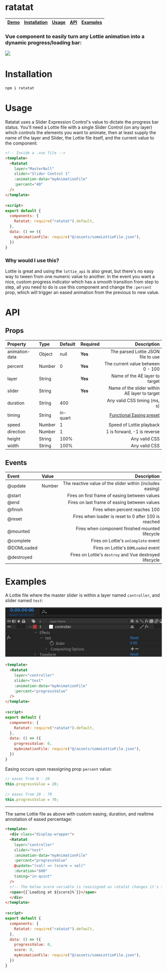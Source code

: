 # ratatat

| [Demo](https://ratatat-demo.netlify.app/) | [Installation](#installation) | [Usage](#usage) | [API](#api) | [Examples](#examples) |
| ----------------------------------------- | :---------------------------: | :-------------: | :---------: | :-------------------: |


### Vue component to easily turn any Lottie animation into a dynamic progress/loading bar:

![](https://thumbs.gfycat.com/FearfulDimBuck-size_restricted.gif)

# Installation

```bash
npm i ratatat
```

# Usage

Ratatat uses a Slider Expression Control's value to dictate the progress bar status. You'll need a Lottie file with a single Slider Control (on any layer) which controls the elements you want to animate, then at least supply the name of the layer and Slider, the Lottie file itself, and the current value to the component:

```html
<!-- Inside a .vue file -->
<template>
  <Ratatat
    layer="MasterNull"
    slider="Slider Control 1"
    :animation-data="myAnimationFile"
    :percent="40"
  />
</template>

<script>
export default {
  components: {
    Ratatat: require("ratatat").default,
  },
  data: () => ({
    myAnimationFile: require("@/assets/someLottieFile.json"),
  })
}
```

### Why would I use this?

Lottie is great and using the `lottie_api` is also great, but there's no easy way to tween from one numeric value to another. In the event you want a nice, custom progress indicator which has a smooth transition from step to step, all you need to do is use this component and change the `:percent` prop, which will trigger an eased animation from the previous to new value.

# API

## Props

| Property       | Type   | Default  | Required |                                                                                     Description |
| :------------- | :----- | :------- | :------- | ----------------------------------------------------------------------------------------------: |
| animation-data | Object | null     | **Yes**  |                                                              The parsed Lottie JSON file to use |
| percent        | Number | 0        | **Yes**  |                                                               The current value between 0 - 100 |
| layer          | String |          | **Yes**  |                                                                  Name of the AE layer to target |
| slider         | String |          | **Yes**  |                                                    Name of the slider within AE layer to target |
| duration       | String | 400      |          |                                                                    Any valid CSS timing (ms, s) |
| timing         | String | in-quart |          | [Functional Easing preset](https://github.com/CharlotteGore/functional-easing#easerusingpreset) |
| speed          | Number | 1        |          |                                                                        Speed of Lottie playback |
| direction      | Number | 1        |          |                                                                     1 is forward, -1 is reverse |
| height         | String | 100%     |          |                                                                                   Any valid CSS |
| width          | String | 100%     |          |                                                                                   Any valid CSS |

## Events

| Event      | Value  |                                               Description |
| :--------- | :----- | --------------------------------------------------------: |
| @update    | Number | The reactive value of the slider within (includes easing) |
| @start     |        |             Fires on first frame of easing between values |
| @end       |        |              Fires on last frame of easing between values |
| @finish    |        |                            Fires when percent reaches 100 |
| @reset     |        |      Fires when loader is reset to 0 after 100 is reached |
| @mounted   |        |           Fires when component finished mounted lifecycle |
| @complete  |        |                      Fires on Lottie's `onComplete` event |
| @DOMLoaded |        |                       Fires on Lottie's `DOMLoaded` event |
| @destroyed |        |   Fires on Lottie's `destroy` and Vue destroyed lifecycle |

# Examples

A Lottie file where the master slider is within a layer named `controller`, and slider named `test`:

![](./assets/screenshot.png)

```html
<template>
  <Ratatat
    layer="controller"
    slider="test"
    :animation-data="myAnimationFile"
    :percent="progressValue"
  />
</template>

<script>
export default {
  components: {
    Ratatat: require("ratatat").default,
  },
  data: () => ({
    progressValue: 0,
    myAnimationFile: require("@/assets/someLottieFile.json"),
  })
}
```

Easing occurs upon reassigning prop `percent` value:

```js
// eases from 0 - 20
this.progressValue = 20;

// eases from 20 - 70
this.progressValue = 70;
```

---

The same Lottie file as above with custom easing, duration, and realtime annotation of eased percentage:

```html
<template>
  <div class="display-wrapper">
  <Ratatat
    layer="controller"
    slider="test"
    :animation-data="myAnimationFile"
    :percent="progressValue"
    @update="(val) => (score = val)"
    :duration="600"
    timing="in-quint"
  />
  <!-- The below score variable is reassigned as ratatat changes it's slider value via @update -->
  <span>{{`Loading at ${score}%`}}</span>
  </div>
</template>

<script>
export default {
  components: {
    Ratatat: require("ratatat").default,
  },
  data: () => ({
    progressValue: 0,
    score: 0,
    myAnimationFile: require("@/assets/someLottieFile.json"),
  })
}
```
